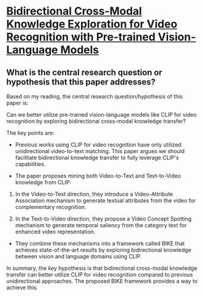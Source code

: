 # [Bidirectional Cross-Modal Knowledge Exploration for Video Recognition   with Pre-trained Vision-Language Models](https://arxiv.org/abs/2301.00182)

## What is the central research question or hypothesis that this paper addresses?

 Based on my reading, the central research question/hypothesis of this paper is:

Can we better utilize pre-trained vision-language models like CLIP for video recognition by exploring bidirectional cross-modal knowledge transfer? 

The key points are:

- Previous works using CLIP for video recognition have only utilized unidirectional video-to-text matching. This paper argues we should facilitate bidirectional knowledge transfer to fully leverage CLIP's capabilities.

- The paper proposes mining both Video-to-Text and Text-to-Video knowledge from CLIP:

1) In the Video-to-Text direction, they introduce a Video-Attribute Association mechanism to generate textual attributes from the video for complementary recognition.

2) In the Text-to-Video direction, they propose a Video Concept Spotting mechanism to generate temporal saliency from the category text for enhanced video representation.

- They combine these mechanisms into a framework called BIKE that achieves state-of-the-art results by exploring bidirectional knowledge between vision and language domains using CLIP.

In summary, the key hypothesis is that bidirectional cross-modal knowledge transfer can better utilize CLIP for video recognition compared to previous unidirectional approaches. The proposed BIKE framework provides a way to achieve this.
